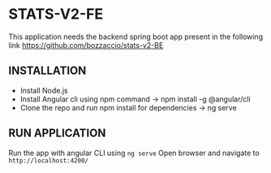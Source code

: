 # STATS-V2-FE

This application needs the backend spring boot app present in the following link https://github.com/bozzaccio/stats-v2-BE

<h2> INSTALLATION </h2>

<ul>
  <li>Install Node.js</li>
  <li>Install Angular cli using npm command ->  npm install -g @angular/cli </li>
  <li>Clone the repo and run npm install for dependencies ->  ng serve </li>
  </ul>
  
  <h2>RUN APPLICATION</h2>
  
Run the app with angular CLI using `ng serve`
Open browser and navigate to `http://localhost:4200/` 
